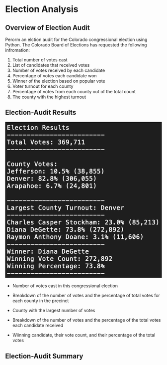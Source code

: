 # Election Analysis

## Overview of Election Audit
Perorm an elction audit for the Colorado congressional election using Python. The Colorado Board of Elections has requested the following infromation:
1. Total number of votes cast
2. List of candidates that received votes
3. Number of votes received by each candidate
4. Percentage of votes each candidate won
5. Winner of the election based on popular vote
6. Voter turnout for each county
7. Percentage of votes from each county out of the total count
8. The county with the highest turnout

## Election-Audit Results
![Election_Analysis](https://github.com/mdhugge/election_analysis/blob/main/Analysis/Election_Analysis.png)
- Number of votes cast in this congressional election

- Breakdown of the number of votes and the percentage of total votes for each county in the precinct

- County with the largest number of votes

- Breakdown of the number of votes and the percentage of the total votes each candidate received

- Wiinning candidate, their vote count, and their percentage of the total votes

## Election-Audit Summary

